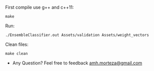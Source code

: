 First compile use g++ and c++11:

`make`

Run:

`./EnsembleClassifier.out Assets/validation Assets/weight_vectors`

Clean files:

`make clean`


* Any Question? 
Feel free to feedback amh.morteza@gmail.com
